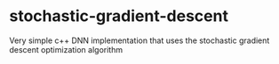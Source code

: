 # stochastic-gradient-descent
Very simple c++ DNN implementation that uses the stochastic gradient descent optimization algorithm
